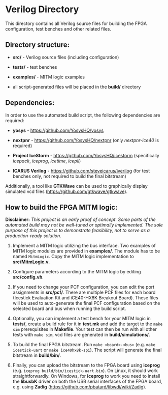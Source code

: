 # Verilog Directory

This directory contains all Verilog source files for building the FPGA configuration, test benches and other related files.

## Directory structure:

* **src/** - Verilog source files (including configuration)

* **tests/** - test benches

* **examples/** - MITM logic examples

* all script-generated files will be placed in the **build/** directory

## Dependencies:

In order to use the automated build script, the following dependencies are required:

* **yosys** - https://github.com/YosysHQ/yosys

* **nextpnr** - https://github.com/YosysHQ/nextpnr (only _nextpnr-ice40_ is required)

* **Project IceStorm** - https://github.com/YosysHQ/icestorm (specifically _icepack_, _iceprog_, _icetime_, _icepll_)

* **ICARUS Verilog** - https://github.com/steveicarus/iverilog (for test benches only, not required to build the final bitstream)

Additionally, a tool like **GTKWave** can be used to graphically display simulated vcd files (https://github.com/gtkwave/gtkwave).

## How to build the FPGA MITM logic:

**Disclaimer:** _This project is an early proof of concept. Some parts of the automated build may not be well-tuned or optimally implemented. The sole purpose of this project is to demonstrate feasibility, not to serve as a production-ready solution._

1. Implement a MITM logic utilizing the bus interface. Two examples of MITM logic modules are provided in **examples/**. The module has to be named `MitmLogic`. Copy the MITM logic implementation to **src/MitmLogic.v**.

2. Configure parameters according to the MITM logic by editing **src/config.vh**.

3. If you need to change your PCF configuration, you can edit the port assignments in **src/pcf/**. There are multiple PCF files for each board (Icestick Evaluation Kit and iCE40-HX8K Breakout Board). These files will be used to auto-generate the final PCF configuration based on the selected board and bus when running the build script.

4. Optionally, you can implement a test bench for your MITM logic in **tests/**, create a build rule for it in **test.mk** and add the target to the `make sim` prerequisites in **Makefile**. Your test can then be run with all other tests with `make sim`, vcd files are generated in **build/simulations/**.

5. To build the final FPGA bitstream. Run `make <board>-<bus>` (e.g. `make icestick-uart` or `make ice40hx8k-spi`). The script will generate the final bitstream in **build/bin/**.

6. Finally, you can upload the bitstream to the FPGA board using **iceprog** (e.g. `iceprog build/bin/icestick-uart.bin`). On Linux, it should work straightforwardly. On Windows, for **iceprog** to work you need to install the **libusbK** driver on both the USB serial interfaces of the FPGA board, e.g. using **Zadig** (https://github.com/pbatard/libwdi/wiki/Zadig).